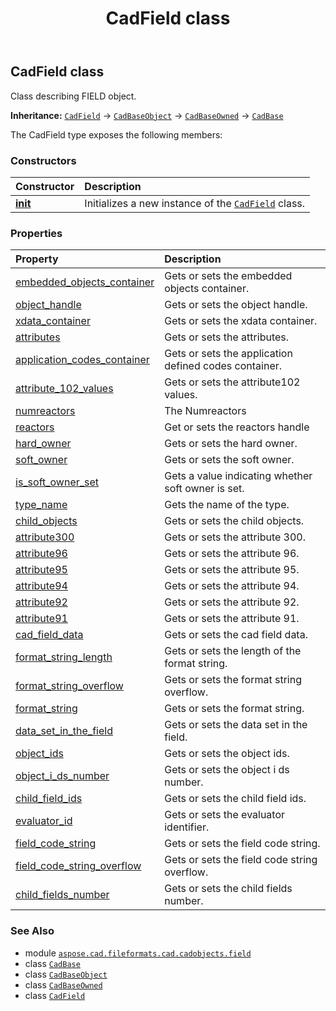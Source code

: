 ﻿---
title: CadField class
second_title: Aspose.CAD for Python via .NET API References
description: 
type: docs
weight: 10
url: /aspose.cad.fileformats.cad.cadobjects.field/cadfield/
is_root: false
---

## CadField class

Class describing FIELD object.



**Inheritance:** [`CadField`](/cad/python-net/aspose.cad.fileformats.cad.cadobjects.field/cadfield) → 
[`CadBaseObject`](/cad/python-net/aspose.cad.fileformats.cad.cadobjects/cadbaseobject) → 
[`CadBaseOwned`](/cad/python-net/aspose.cad.fileformats.cad.cadobjects/cadbaseowned) → 
[`CadBase`](/cad/python-net/aspose.cad.fileformats.cad.cadobjects/cadbase)



The CadField type exposes the following members:

### Constructors
| Constructor | Description |
| :- | :- |
| [__init__](/cad/python-net/aspose.cad.fileformats.cad.cadobjects.field/cadfield/__init__/#) | Initializes a new instance of the [`CadField`](/cad/python-net/aspose.cad.fileformats.cad.cadobjects.field/cadfield) class. |


### Properties
| Property | Description |
| :- | :- |
| [embedded_objects_container](/cad/python-net/aspose.cad.fileformats.cad.cadobjects.field/cadfield/embedded_objects_container) | Gets or sets the embedded objects container. |
| [object_handle](/cad/python-net/aspose.cad.fileformats.cad.cadobjects.field/cadfield/object_handle) | Gets or sets the object handle. |
| [xdata_container](/cad/python-net/aspose.cad.fileformats.cad.cadobjects.field/cadfield/xdata_container) | Gets or sets the xdata container. |
| [attributes](/cad/python-net/aspose.cad.fileformats.cad.cadobjects.field/cadfield/attributes) | Gets or sets the attributes. |
| [application_codes_container](/cad/python-net/aspose.cad.fileformats.cad.cadobjects.field/cadfield/application_codes_container) | Gets or sets the application defined codes container. |
| [attribute_102_values](/cad/python-net/aspose.cad.fileformats.cad.cadobjects.field/cadfield/attribute_102_values) | Gets or sets the attribute102 values. |
| [numreactors](/cad/python-net/aspose.cad.fileformats.cad.cadobjects.field/cadfield/numreactors) | The Numreactors |
| [reactors](/cad/python-net/aspose.cad.fileformats.cad.cadobjects.field/cadfield/reactors) | Get or sets the reactors handle |
| [hard_owner](/cad/python-net/aspose.cad.fileformats.cad.cadobjects.field/cadfield/hard_owner) | Gets or sets the hard owner. |
| [soft_owner](/cad/python-net/aspose.cad.fileformats.cad.cadobjects.field/cadfield/soft_owner) | Gets or sets the soft owner. |
| [is_soft_owner_set](/cad/python-net/aspose.cad.fileformats.cad.cadobjects.field/cadfield/is_soft_owner_set) | Gets a value indicating whether soft owner is set. |
| [type_name](/cad/python-net/aspose.cad.fileformats.cad.cadobjects.field/cadfield/type_name) | Gets the name of the type. |
| [child_objects](/cad/python-net/aspose.cad.fileformats.cad.cadobjects.field/cadfield/child_objects) | Gets or sets the child objects. |
| [attribute300](/cad/python-net/aspose.cad.fileformats.cad.cadobjects.field/cadfield/attribute300) | Gets or sets the attribute 300. |
| [attribute96](/cad/python-net/aspose.cad.fileformats.cad.cadobjects.field/cadfield/attribute96) | Gets or sets the attribute 96. |
| [attribute95](/cad/python-net/aspose.cad.fileformats.cad.cadobjects.field/cadfield/attribute95) | Gets or sets the attribute 95. |
| [attribute94](/cad/python-net/aspose.cad.fileformats.cad.cadobjects.field/cadfield/attribute94) | Gets or sets the attribute 94. |
| [attribute92](/cad/python-net/aspose.cad.fileformats.cad.cadobjects.field/cadfield/attribute92) | Gets or sets the attribute 92. |
| [attribute91](/cad/python-net/aspose.cad.fileformats.cad.cadobjects.field/cadfield/attribute91) | Gets or sets the attribute 91. |
| [cad_field_data](/cad/python-net/aspose.cad.fileformats.cad.cadobjects.field/cadfield/cad_field_data) | Gets or sets the cad field data. |
| [format_string_length](/cad/python-net/aspose.cad.fileformats.cad.cadobjects.field/cadfield/format_string_length) | Gets or sets the length of the format string. |
| [format_string_overflow](/cad/python-net/aspose.cad.fileformats.cad.cadobjects.field/cadfield/format_string_overflow) | Gets or sets the format string overflow. |
| [format_string](/cad/python-net/aspose.cad.fileformats.cad.cadobjects.field/cadfield/format_string) | Gets or sets the format string. |
| [data_set_in_the_field](/cad/python-net/aspose.cad.fileformats.cad.cadobjects.field/cadfield/data_set_in_the_field) | Gets or sets the data set in the field. |
| [object_ids](/cad/python-net/aspose.cad.fileformats.cad.cadobjects.field/cadfield/object_ids) | Gets or sets the object ids. |
| [object_i_ds_number](/cad/python-net/aspose.cad.fileformats.cad.cadobjects.field/cadfield/object_i_ds_number) | Gets or sets the object i ds number. |
| [child_field_ids](/cad/python-net/aspose.cad.fileformats.cad.cadobjects.field/cadfield/child_field_ids) | Gets or sets the child field ids. |
| [evaluator_id](/cad/python-net/aspose.cad.fileformats.cad.cadobjects.field/cadfield/evaluator_id) | Gets or sets the evaluator identifier. |
| [field_code_string](/cad/python-net/aspose.cad.fileformats.cad.cadobjects.field/cadfield/field_code_string) | Gets or sets the field code string. |
| [field_code_string_overflow](/cad/python-net/aspose.cad.fileformats.cad.cadobjects.field/cadfield/field_code_string_overflow) | Gets or sets the field code string overflow. |
| [child_fields_number](/cad/python-net/aspose.cad.fileformats.cad.cadobjects.field/cadfield/child_fields_number) | Gets or sets the child fields number. |



### See Also
* module [`aspose.cad.fileformats.cad.cadobjects.field`](..)
* class [`CadBase`](/cad/python-net/aspose.cad.fileformats.cad.cadobjects/cadbase)
* class [`CadBaseObject`](/cad/python-net/aspose.cad.fileformats.cad.cadobjects/cadbaseobject)
* class [`CadBaseOwned`](/cad/python-net/aspose.cad.fileformats.cad.cadobjects/cadbaseowned)
* class [`CadField`](/cad/python-net/aspose.cad.fileformats.cad.cadobjects.field/cadfield)
